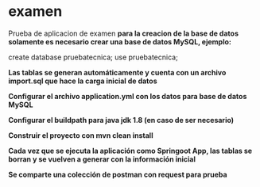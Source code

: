 # examen
Prueba de aplicacion de examen
**para la creacion de la base de datos solamente es necesario crear una base de datos MySQL, ejemplo:**

create database pruebatecnica;
use pruebatecnica;

**Las tablas se generan automáticamente y cuenta con un archivo import.sql que hace la carga inicial de datos**

**Configurar el archivo application.yml con los datos para base de datos MySQL**

**Configurar el buildpath para java jdk 1.8 (en caso de ser necesario)**

**Construir el proyecto con mvn clean install**

**Cada vez que se ejecuta la aplicación como Springoot App, las tablas se borran y se vuelven a generar con la información inicial**

**Se comparte una colección de postman con request para prueba**
